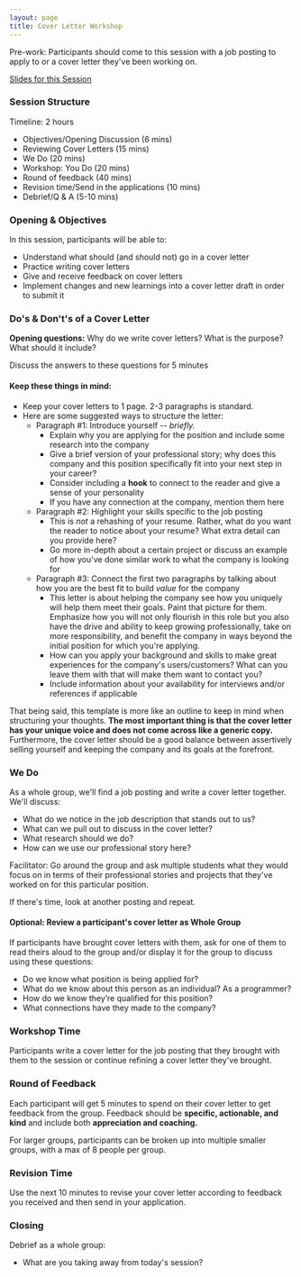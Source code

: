 ```yaml
---
layout: page
title: Cover Letter Workshop
---
```


Pre-work: Participants should come to this session with a job posting to apply to or a cover letter they've been working on.

[Slides for this Session](https://docs.google.com/presentation/d/1gr5kqncOEohAaWbbPQ1Oq4AMBH60JKKiWZtQU3qBk5U/edit?usp=sharing)

### Session Structure

Timeline: 2 hours

* Objectives/Opening Discussion (6 mins)
* Reviewing Cover Letters (15 mins)
* We Do (20 mins)
* Workshop: You Do (20 mins)
* Round of feedback (40 mins)
* Revision time/Send in the applications (10 mins)
* Debrief/Q & A (5-10 mins)

### Opening & Objectives
In this session, participants will be able to:

* Understand what should (and should not) go in a cover letter
* Practice writing cover letters
* Give and receive feedback on cover letters
* Implement changes and new learnings into a cover letter draft in order to submit it

### Do's & Don't's of a Cover Letter
**Opening questions:** Why do we write cover letters? What is the purpose? What should it include?

Discuss the answers to these questions for 5 minutes

#### Keep these things in mind:

* Keep your cover letters to 1 page. 2-3 paragraphs is standard.
* Here are some suggested ways to structure the letter:
  * Paragraph #1: Introduce yourself -- *briefly.*
      * Explain why you are applying for the position and include some research into the company
      * Give a brief version of your professional story; why does this company and this position specifically fit into your next step in your career?
      * Consider including a **hook** to connect to the reader and give a sense of your personality
      * If you have any connection at the company, mention them here
  * Paragraph #2: Highlight your skills specific to the job posting
      * This is *not* a rehashing of your resume. Rather, what do you want the reader to notice about your resume? What extra detail can you provide here?
      * Go more in-depth about a certain project or discuss an example of how you've done similar work to what the company is looking for
  * Paragraph #3: Connect the first two paragraphs by talking about how you are the best fit to build *value* for the company
      * This letter is about helping the company see how you uniquely will help them meet their goals. Paint that picture for them. Emphasize how you will not only flourish in this role but you also have the drive and ability to keep growing professionally, take on more responsibility, and benefit the company in ways beyond the initial position for which you're applying.
      * How can you apply your background and skills to make great experiences for the company's users/customers? What can you leave them with that will make them want to contact you?
      * Include information about your availability for interviews and/or references if applicable

That being said, this template is more like an outline to keep in mind when structuring your thoughts. **The most important thing is that the cover letter has your unique voice and does not come across like a generic copy.** Furthermore, the cover letter should be a good balance between assertively selling yourself and keeping the company and its goals at the forefront.

### We Do
As a whole group, we'll find a job posting and write a cover letter together. We'll discuss:

* What do we notice in the job description that stands out to us?
* What can we pull out to discuss in the cover letter?
* What research should we do?
* How can we use our professional story here?

Facilitator: Go around the group and ask multiple students what they would focus on in terms of their professional stories and projects that they've worked on for this particular position.

If there's time, look at another posting and repeat.

#### Optional: Review a participant's cover letter as Whole Group
If participants have brought cover letters with them, ask for one of them to read theirs aloud to the group and/or display it for the group to discuss using these questions:

* Do we know what position is being applied for?
* What do we know about this person as an individual? As a programmer?
* How do we know they’re qualified for this position?
* What connections have they made to the company?

### Workshop Time
Participants write a cover letter for the job posting that they brought with them to the session or continue refining a cover letter they've brought.  

### Round of Feedback
Each participant will get 5 minutes to spend on their cover letter to get feedback from the group. Feedback should be **specific, actionable, and kind** and include both **appreciation and coaching.**

For larger groups, participants can be broken up into multiple smaller groups, with a max of 8 people per group.

### Revision Time
Use the next 10 minutes to revise your cover letter according to feedback you received and then send in your application.

### Closing
Debrief as a whole group:

* What are you taking away from today's session?
